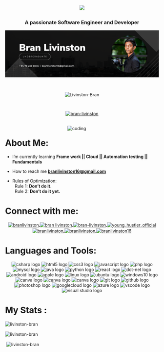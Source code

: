 <h1 align="center">
  <a href="https://git.io/typing-svg">
    <img src="https://readme-typing-svg.herokuapp.com?color=%23F87900&size=35&center=true&vCenter=true&lines=Hi,+There!+👋;Bran+here+btw...;Nice+to+meet+you+😄!">
    
  </a>
</h1>

<h3 align="center">A passionate Software Engineer and Developer</h3>

![logo](https://github.com/Livinston-Bran/Livinston-Bran/blob/main/GitHub%20Banner.png)


</br>

<p align="center"> 
    <img src="https://komarev.com/ghpvc/?username=Livinston-Bran&label=Profile%20views&color=0e75b6&style=flat" alt="Livinston-Bran" /> 
</p>
</br>


<p align="center">
    <a href="https://github.com/ryo-ma/github-profile-trophy">
        <img src="https://github-profile-trophy.vercel.app/?username=Livinston-Bran&row=2&column=7" alt="bran-livinston" />
    </a>
</p>

</br>
<img align="right" alt="coding" width="300" src="https://user-images.githubusercontent.com/55389276/140866485-8fb1c876-9a8f-4d6a-98dc-08c4981eaf70.gif">

#  About Me:
-  I’m currently learning **Frame work || Cloud || Automation testing || Fundamentals**

-  How to reach me **branlivinston16@gmail.com**

- Rules of Optimization: </br>
 &nbsp; Rule 1: **Don’t do it.**</br>
 &nbsp; Rule 2: **Don’t do it yet.**

# Connect with me:

<div align="center">
<a href="https://twitter.com/branlivinston" target="blank">
    <img align="center" src="https://raw.githubusercontent.com/rahuldkjain/github-profile-readme-generator/master/src/images/icons/Social/twitter.svg" alt="branlivinston" height="30" width="40" />
</a>
    
<a href="https://linkedin.com/in/bran livinston" target="blank">
    <img align="center" src="https://raw.githubusercontent.com/rahuldkjain/github-profile-readme-generator/master/src/images/icons/Social/linked-in-alt.svg" alt="bran  livinston" height="30" width="40" />
</a>
    
<a href="https://codesandbox.com/bran-livinston" target="blank">
    <img align="center" src="https://raw.githubusercontent.com/rahuldkjain/github-profile-readme-generator/master/src/images/icons/Social/codesandbox.svg" alt="bran-livinston" height="30" width="40" />
</a>
    
<a href="https://instagram.com/young_hustler_official_" target="blank">
    <img align="center" src="https://raw.githubusercontent.com/rahuldkjain/github-profile-readme-generator/master/src/images/icons/Social/instagram.svg" alt="young_hustler_official" height="30" width="40" />
</a>
    
<a href="https://wa.me/+94752396046" target="_blank">
    <img align="center" src="https://raw.githubusercontent.com/rahuldkjain/github-profile-readme-generator/master/src/images/icons/Social/whatsapp.svg" alt="branlivinston" height="30" width="40" />
    
<a href="https://www.youtube.com/c/branlivinston" target="blank">
    <img align="center" src="https://raw.githubusercontent.com/rahuldkjain/github-profile-readme-generator/master/src/images/icons/Social/youtube.svg" alt="branlivinston" height="30" width="40" />
</a>
    
<a href="https://www.hackerrank.com/branlivinston16" target="blank">
    <img align="center" src="https://raw.githubusercontent.com/rahuldkjain/github-profile-readme-generator/master/src/images/icons/Social/hackerrank.svg" alt="branlivinston16" height="30" width="40" />
</a>   
</div>

# Languages and Tools:
    
 <div align="center">
  <img src="https://cdn.jsdelivr.net/gh/devicons/devicon/icons/csharp/csharp-original.svg" height="40" width="52" alt="csharp logo"  />
  <img src="https://cdn.jsdelivr.net/gh/devicons/devicon/icons/html5/html5-original.svg" height="40" width="52" alt="html5 logo"  />
  <img src="https://cdn.jsdelivr.net/gh/devicons/devicon/icons/css3/css3-original.svg" height="40" width="52" alt="css3 logo"  />
  <img src="https://cdn.jsdelivr.net/gh/devicons/devicon/icons/javascript/javascript-original.svg" height="40" width="52" alt="javascript logo"  />
  <img src="https://cdn.jsdelivr.net/gh/devicons/devicon/icons/php/php-original.svg" height="40" width="52" alt="php logo"  />
  <img src="https://cdn.jsdelivr.net/gh/devicons/devicon/icons/mysql/mysql-original.svg" height="40" width="52" alt="mysql logo"  />
  <img src="https://cdn.jsdelivr.net/gh/devicons/devicon/icons/java/java-original.svg" height="40" width="52" alt="java logo"  />
  <img src="https://cdn.jsdelivr.net/gh/devicons/devicon/icons/python/python-original.svg" height="40" width="52" alt="python logo"  />
  <img src="https://cdn.jsdelivr.net/gh/devicons/devicon/icons/react/react-original.svg" height="40" width="52" alt="react logo"  />
  <img src="https://cdn.jsdelivr.net/gh/devicons/devicon/icons/dot-net/dot-net-original.svg" height="40" width="52" alt="dot-net logo"  />
  <img src="https://cdn.jsdelivr.net/gh/devicons/devicon/icons/android/android-original.svg" height="40" width="52" alt="android logo"  />
  <img src="https://cdn.jsdelivr.net/gh/devicons/devicon/icons/apple/apple-original.svg" height="40" width="52" alt="apple logo"  />
  <img src="https://cdn.jsdelivr.net/gh/devicons/devicon/icons/linux/linux-original.svg" height="40" width="52" alt="linux logo"  />
  <img src="https://cdn.jsdelivr.net/gh/devicons/devicon/icons/ubuntu/ubuntu-plain.svg" height="40" width="52" alt="ubuntu logo"  />
  <img src="https://cdn.jsdelivr.net/gh/devicons/devicon/icons/windows8/windows8-original.svg" height="40" width="52" alt="windows10 logo"  />
  <img src="https://cdn.jsdelivr.net/gh/devicons/devicon/icons/canva/canva-original.svg" height="40" width="52" alt="canva logo"  />
  <img src="https://cdn.jsdelivr.net/gh/devicons/devicon/icons/figma/figma-original.svg" height="40" width="52" alt="canva logo"  />
  <img src="https://cdn.jsdelivr.net/gh/devicons/devicon/icons/flutter/flutter-original.svg" height="40" width="52" alt="canva logo"  />
  <img src="https://cdn.jsdelivr.net/gh/devicons/devicon/icons/git/git-original.svg" height="40" width="52" alt="git logo"  />
  <img src="https://cdn.jsdelivr.net/gh/devicons/devicon/icons/github/github-original.svg" height="40" width="52" alt="github logo"  />
  <img src="https://cdn.jsdelivr.net/gh/devicons/devicon/icons/photoshop/photoshop-plain.svg" height="40" width="52" alt="photoshop logo"  />
  <img src="https://cdn.jsdelivr.net/gh/devicons/devicon/icons/googlecloud/googlecloud-original.svg" height="40" width="52" alt="googlecloud logo"  />
  <img src="https://cdn.jsdelivr.net/gh/devicons/devicon/icons/azure/azure-original.svg" height="40" width="52" alt="azure logo"  />
  <img src="https://cdn.jsdelivr.net/gh/devicons/devicon/icons/vscode/vscode-original.svg" height="40" width="52" alt="vscode logo"  /> 
  <img src="https://cdn.jsdelivr.net/gh/devicons/devicon/icons/visualstudio/visualstudio-plain.svg" height="40" width="52" alt="visual studio logo"  />
</div>


# My Stats :

<p><img align="center" src="https://github-readme-stats.vercel.app/api/top-langs?username=livinston-bran&show_icons=true&locale=en&layout=compact" alt="livinston-bran" /></p>
<p><img align="center" src="https://github-readme-streak-stats.herokuapp.com/?user=livinston-bran&" alt="livinston-bran" /></p>
<p>&nbsp;<img align="center" src="https://github-readme-stats.vercel.app/api?username=livinston-bran&show_icons=true&locale=en" alt="livinston-bran" /></p>
